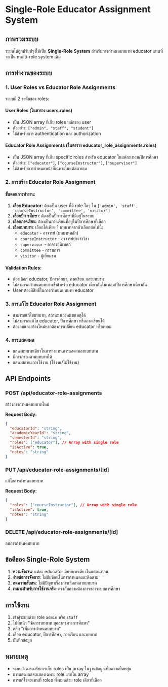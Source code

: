 # Single-Role Educator Assignment System

## ภาพรวมระบบ

ระบบได้ถูกปรับปรุงให้เป็น **Single-Role System** สำหรับการกำหนดบทบาท educator แทนที่จะเป็น multi-role system เดิม

## การทำงานของระบบ

### 1. User Roles vs Educator Role Assignments

ระบบมี 2 ระดับของ roles:

#### User Roles (ในตาราง users.roles)
- เป็น JSON array ที่เก็บ roles หลักของ user
- ตัวอย่าง: `["admin", "staff", "student"]`
- ใช้สำหรับการ authentication และ authorization

#### Educator Role Assignments (ในตาราง educator_role_assignments.roles)
- เป็น JSON array ที่เก็บ specific roles สำหรับ educator ในแต่ละเทอม/ปีการศึกษา
- ตัวอย่าง: `["educator"]`, `["courseInstructor"]`, `["supervisor"]`
- ใช้สำหรับการกำหนดหน้าที่เฉพาะในแต่ละเทอม

### 2. การสร้าง Educator Role Assignment

#### ขั้นตอนการทำงาน:
1. **เลือก Educator**: ต้องเป็น user ที่มี role ใดๆ ใน `['admin', 'staff', 'courseInstructor', 'committee', 'visitor']`
2. **เลือกปีการศึกษา**: ต้องเป็นปีการศึกษาที่มีอยู่ในระบบ
3. **เลือกภาคเรียน**: ต้องเป็นภาคเรียนที่อยู่ในปีการศึกษาที่เลือก
4. **เลือกบทบาท**: เลือกได้เพียง 1 บทบาทจากตัวเลือกต่อไปนี้:
   - `educator` - อาจารย์ (บทบาทหลัก)
   - `courseInstructor` - อาจารย์ประจำวิชา
   - `supervisor` - อาจารย์นิเทศก์
   - `committee` - กรรมการ
   - `visitor` - ผู้เยี่ยมชม

#### Validation Rules:
- ต้องเลือก educator, ปีการศึกษา, ภาคเรียน และบทบาท
- ไม่สามารถกำหนดบทบาทซ้ำสำหรับ educator เดียวกันในเทอม/ปีการศึกษาเดียวกัน
- User ต้องมีสิทธิ์ในการกำหนดบทบาท educator

### 3. การแก้ไข Educator Role Assignment

- สามารถแก้ไขบทบาท, สถานะ และหมายเหตุได้
- ไม่สามารถแก้ไข educator, ปีการศึกษา หรือภาคเรียนได้
- ต้องลบและสร้างใหม่หากต้องการเปลี่ยน educator หรือเทอม

### 4. การแสดงผล

- แสดงบทบาทเดียวในตารางแทนการแสดงหลายบทบาท
- มีการกรองตามบทบาทได้
- แสดงสถานะการใช้งาน (ใช้งาน/ไม่ใช้งาน)

## API Endpoints

### POST /api/educator-role-assignments
สร้างการกำหนดบทบาทใหม่

**Request Body:**
```json
{
  "educatorId": "string",
  "academicYearId": "string", 
  "semesterId": "string",
  "roles": ["educator"], // Array with single role
  "isActive": true,
  "notes": "string"
}
```

### PUT /api/educator-role-assignments/[id]
แก้ไขการกำหนดบทบาท

**Request Body:**
```json
{
  "roles": ["courseInstructor"], // Array with single role
  "isActive": true,
  "notes": "string"
}
```

### DELETE /api/educator-role-assignments/[id]
ลบการกำหนดบทบาท

## ข้อดีของ Single-Role System

1. **ความชัดเจน**: แต่ละ educator มีบทบาทเดียวในแต่ละเทอม
2. **ง่ายต่อการจัดการ**: ไม่ซับซ้อนในการกำหนดและติดตาม
3. **ลดความสับสน**: ไม่มีปัญหาเรื่องการเลือกหลายบทบาท
4. **เหมาะสำหรับการใช้งานจริง**: ตรงกับความต้องการของระบบการศึกษา

## การใช้งาน

1. เข้าสู่ระบบด้วย role `admin` หรือ `staff`
2. ไปที่หน้า "จัดการบทบาท บุคลากรทางการศึกษา"
3. คลิก "เพิ่มการกำหนดบทบาท"
4. เลือก educator, ปีการศึกษา, ภาคเรียน และบทบาท
5. บันทึกข้อมูล

## หมายเหตุ

- ระบบยังคงรองรับการเก็บ roles เป็น array ในฐานข้อมูลเพื่อความยืดหยุ่น
- การแสดงผลจะแสดงเฉพาะ role แรกใน array
- การแก้ไขจะแทนที่ roles ทั้งหมดด้วย role เดียวที่เลือก
